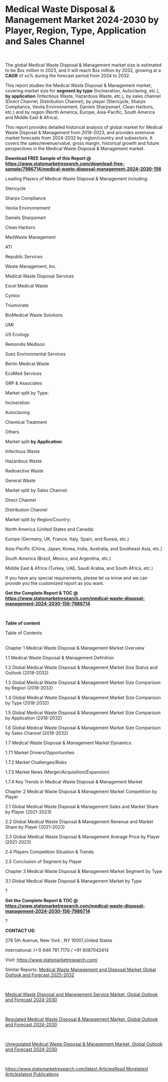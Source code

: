 <h1>Medical Waste Disposal & Management Market 2024-2030 by Player, Region, Type, Application and Sales Channel</h1><br/><p>The global Medical Waste Disposal & Management market size is estimated to be $xx million in 2023, and it will reach $xx million by 2032, growing at a <strong>CAGR</strong> of xx% during the forecast period from 2024 to 2032.</p>
 
 
 
 <p>This report studies the Medical Waste Disposal & Management market, covering market size for <strong>segment by type</strong> (Incineration, Autoclaving, etc.), <strong>by application</strong> (Infectious Waste, Hazardous Waste, etc.), by sales channel (Direct Channel, Distribution Channel), by player (Stericycle, Sharps Compliance, Veolia Environnement, Daniels Sharpsmart, Clean Harbors, etc.) and by region (North America, Europe, Asia-Pacific, South America and Middle East & Africa).</p>
 
 
 
 <p>This report provides detailed historical analysis of global market for Medical Waste Disposal & Management from 2018-2023, and provides extensive market forecasts from 2024-2032 by region/country and subsectors. It covers the sales/revenue/value, gross margin, historical growth and future perspectives in the Medical Waste Disposal & Management market.</p>
 
 
 
 <p><strong>Download FREE Sample of this Report @ <a href="https://www.statsmarketresearch.com/download-free-sample/7986714/medical-waste-disposal-management-2024-2030-156">https://www.statsmarketresearch.com/download-free-sample/7986714/medical-waste-disposal-management-2024-2030-156</a></strong></p>
 
 
 
 <p>Leading Players of Medical Waste Disposal & Management including:</p>
 
 
 
 <p>Stericycle</p>
 
 
 
 <p>Sharps Compliance</p>
 
 
 
 <p>Veolia Environnement</p>
 
 
 
 <p>Daniels Sharpsmart</p>
 
 
 
 <p>Clean Harbors</p>
 
 
 
 <p>MedWaste Management</p>
 
 
 
 <p>ATI</p>
 
 
 
 <p>Republic Services</p>
 
 
 
 <p>Waste Management, Inc.</p>
 
 
 
 <p>Medical Waste Disposal Services</p>
 
 
 
 <p>Excel Medical Waste</p>
 
 
 
 <p>Cyntox</p>
 
 
 
 <p>Triumvirate</p>
 
 
 
 <p>BioMedical Waste Solutions</p>
 
 
 
 <p>UMI</p>
 
 
 
 <p>US Ecology</p>
 
 
 
 <p>Remondis Medison</p>
 
 
 
 <p>Suez Environmental Services</p>
 
 
 
 <p>Bertin Medical Waste</p>
 
 
 
 <p>EcoMed Services</p>
 
 
 
 <p>GRP & Associates</p>
 
 
 
 <p>Market split by Type:</p>
 
 
 
 <p>Incineration</p>
 
 
 
 <p>Autoclaving</p>
 
 
 
 <p>Chemical Treatment</p>
 
 
 
 <p>Others</p>
 
 
 
 <p>Market split <strong>by Application</strong>:</p>
 
 
 
 <p>Infectious Waste</p>
 
 
 
 <p>Hazardous Waste</p>
 
 
 
 <p>Radioactive Waste</p>
 
 
 
 <p>General Waste</p>
 
 
 
 <p>Market split by Sales Channel:</p>
 
 
 
 <p>Direct Channel</p>
 
 
 
 <p>Distribution Channel</p>
 
 
 
 <p>Market split by Region/Country:</p>
 
 
 
 <p>North America (United States and Canada)</p>
 
 
 
 <p>Europe (Germany, UK, France, Italy, Spain, and Russia, etc.)</p>
 
 
 
 <p>Asia-Pacific (China, Japan, Korea, India, Australia, and Southeast Asia, etc.)</p>
 
 
 
 <p>South America (Brazil, Mexico, and Argentina, etc.)</p>
 
 
 
 <p>Middle East & Africa (Turkey, UAE, Saudi Arabia, and South Africa, etc.)</p>
 
 
 
 <p>If you have any special requirements, please let us know and we can provide you the customized report as you want.</p>
 
 
 
 <div><b>Get the Complete Report & TOC @ <a href="https://www.statsmarketresearch.com/medical-waste-disposal-management-2024-2030-156-7986714">https://www.statsmarketresearch.com/medical-waste-disposal-management-2024-2030-156-7986714</a></b></div>
 
 
 
 <p><br />
 
 <b>Table of content</b></p>
 
 
 
 <p>Table of Contents<br />
 
 <br />
 
 Chapter 1 Medical Waste Disposal & Management Market Overview<br />
 
 1.1 Medical Waste Disposal & Management Definition<br />
 
 1.2 Global Medical Waste Disposal & Management Market Size Status and Outlook (2018-2032)<br />
 
 1.3 Global Medical Waste Disposal & Management Market Size Comparison by Region (2018-2032)<br />
 
 1.4 Global Medical Waste Disposal & Management Market Size Comparison by Type (2018-2032)<br />
 
 1.5 Global Medical Waste Disposal & Management Market Size Comparison by Application (2018-2032)<br />
 
 1.6 Global Medical Waste Disposal & Management Market Size Comparison by Sales Channel (2018-2032)<br />
 
 1.7 Medical Waste Disposal & Management Market Dynamics<br />
 
 1.7.1 Market Drivers/Opportunities<br />
 
 1.7.2 Market Challenges/Risks<br />
 
 1.7.3 Market News (Merger/Acquisition/Expansion)<br />
 
 1.7.4 Key Trends in Medical Waste Disposal & Management Market<br />
 
 Chapter 2 Medical Waste Disposal & Management Market Competition by Player<br />
 
 2.1 Global Medical Waste Disposal & Management Sales and Market Share by Player (2021-2023)<br />
 
 2.2 Global Medical Waste Disposal & Management Revenue and Market Share by Player (2021-2023)<br />
 
 2.3 Global Medical Waste Disposal & Management Average Price by Player (2021-2023)<br />
 
 2.4 Players Competition Situation & Trends<br />
 
 2.5 Conclusion of Segment by Player<br />
 
 Chapter 3 Medical Waste Disposal & Management Market Segment by Type<br />
 
 3.1 Global Medical Waste Disposal & Management Market by Type<br />
 
 ? </p>
 
 
 
 <div><b>Get the Complete Report & TOC @ <a href="https://www.statsmarketresearch.com/medical-waste-disposal-management-2024-2030-156-7986714">https://www.statsmarketresearch.com/medical-waste-disposal-management-2024-2030-156-7986714</a></b></div>
 
 
 
 <p>? </p>
 
 
 
 <p><b>CONTACT US:</b><br />
 
 276 5th Avenue, New York , NY 10001,United States<br />
 
 International: (+1) 646 781 7170 / +91 8087042414<br />
 
 Visit: <a href="https://www.statsmarketresearch.com/">https://www.statsmarketresearch.com/</a><br />
 
 Similar Reports: <a href="https://www.statsmarketresearch.com/medical-waste-disposal-management-2024-2030-156-7986714">Medical Waste Management and Disposal Market Global Outlook and Forecast 2025-2032 </a><br />
 
 <br />
 
 <a href="https://www.statsmarketresearch.com/medical-waste-disposal-management-2024-2030-156-7986714">Medical Waste Disposal and Management Service Market, Global Outlook and Forecast 2024-2030</a><br />
 
 <br />
 
 <a href="https://www.statsmarketresearch.com/medical-waste-disposal-management-2024-2030-156-7986714">Regulated Medical Waste Disposal & Management Market, Global Outlook and Forecast 2024-2030</a><br />
 
 <br />
 
 <a href="https://www.statsmarketresearch.com/medical-waste-disposal-management-2024-2030-156-7986714">Unregulated Medical Waste Disposal & Management Market, Global Outlook and Forecast 2024-2030</a><br />
 
 <br />
 
 <a href="https://gyeongbokgung.com">https://www.statsmarketresearch.com/</a><a href="https://hallyeomaritime.com">latest Articles</a><a href="https://jingwansa.com">Read More</a><a href="https://nguoiviet.jp/">latest Articles</a><a href="https://www.intelmarketresearch.com/">latest Publications</a></p>